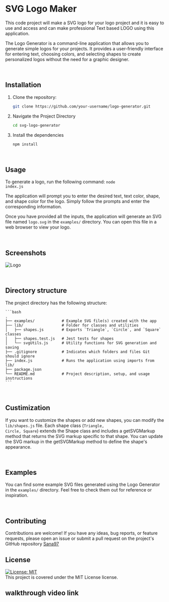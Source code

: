 # SVG Logo Maker

This code project will make a SVG logo for your logo project and it is easy to use and access and can make professional Text based LOGO using this application.

The Logo Generator is a command-line application that allows you to generate simple logos for your projects. It provides a user-friendly interface for entering text, choosing colors, and selecting shapes to create personalized logos without the need for a graphic designer.

<br>

## Installation

1. Clone the repository:

   ```bash
   git clone https://github.com/your-username/logo-generator.git

2. Navigate the Project Directory
    
    ```bash
    cd svg-logo-generator

2. Install the dependencies

   ```bash
   npm install

<br>

## Usage

To generate a logo, run the following command:  <code>node index.js</code>

The application will prompt you to enter the desired text, text color, shape, and shape color for the logo. Simply follow the prompts and enter the corresponding information.

Once you have provided all the inputs, the application will generate an SVG file named <code>logo.svg</code> in the <code>examples/</code> directory. You can open this file in a web browser to view your logo.

<br>

## Screenshots

![Logo](https://raw.githubusercontent.com/SanaS7/SVG-Logo-Maker/main/examples/logo.svg)


<br>

## Directory structure

The project directory has the following structure:

    ```bash   
    .
    ├── examples/            # Example SVG file(s) created with the app
    ├── lib/                 # Folder for classes and utilities
    │   ├── shapes.js        # Exports `Triangle`, `Circle`, and `Square` classes
    │   ├── shapes.test.js   # Jest tests for shapes
    │   └── svgUtils.js      # Utility functions for SVG generation and saving
    ├── .gitignore           # Indicates which folders and files Git should ignore
    ├── index.js             # Runs the application using imports from lib/
    ├── package.json
    └── README.md            # Project description, setup, and usage instructions
    ```
<br>

## Custimization

If you want to customize the shapes or add new shapes, you can modify the <code>lib/shapes.js</code> file. Each shape class (<code>Triangle, Circle, Square</code>) extends the Shape class and includes a getSVGMarkup method that returns the SVG markup specific to that shape. You can update the SVG markup in the getSVGMarkup method to define the shape's appearance.

<br>

## Examples

You can find some example SVG files generated using the Logo Generator in the <code>examples/</code> directory. Feel free to check them out for reference or inspiration.

<br>

## Contributing

Contributions are welcome! If you have any ideas, bug reports, or feature requests, please open an issue or submit a pull request on the project's GitHub repository <a href='https://github.com/SanaS7/SVG-Logo-Maker'>Sana97</a>

## License

[![License: MIT](https://img.shields.io/badge/License-MIT-yellow.svg)](https://opensource.org/licenses/MIT)  
This project is covered under the MIT License license.



## walkthrough video link


